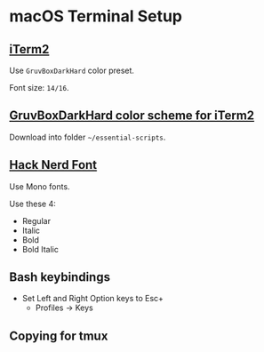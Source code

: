 # macOS Terminal Setup

## [iTerm2](https://iterm2.com/)

Use `GruvBoxDarkHard` color preset.

Font size: `14/16`.

## [GruvBoxDarkHard color scheme for iTerm2](https://github.com/mbadolato/iTerm2-Color-Schemes/blob/master/schemes/GruvboxDarkHard.itermcolors)

Download into folder `~/essential-scripts`.

## [Hack Nerd Font](https://www.nerdfonts.com/font-downloads)

Use Mono fonts.

Use these 4:

- Regular
- Italic
- Bold
- Bold Italic

## Bash keybindings

- Set Left and Right Option keys to Esc+
    - Profiles -> Keys

## Copying for tmux

